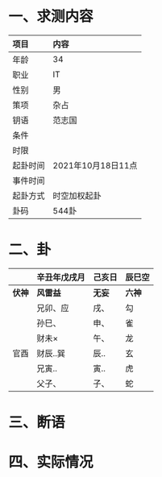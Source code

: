 # 一、求测内容
|项目|内容|
|:-|:-|
|年龄|34|
|职业|IT|
|性别|男|
|策项|杂占|
|钥语|范志国|
|条件||
|时限||
|起卦时间|2021年10月18日11点|
|事件时间||
|起卦方式|时空加权起卦|
|卦码|544卦|

# 二、卦
||辛丑年戊戌月|己亥日|辰巳空|
|:-|:-|:-|:-|
|**伏神**|**风雷益**|**无妄**|**六神**|
||兄卯、应|戌、|勾|
||孙巳、|申、|雀|
||财未×|午、|龙|
|官酉|财辰..巽|辰..|玄|
||兄寅..|寅..|虎|
||父子、|子、|蛇|


# 三、断语

# 四、实际情况